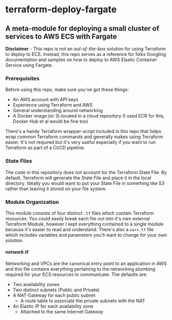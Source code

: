 # terraform-deploy-fargate

## A meta-module for deploying a small cluster of services to AWS ECS with Fargate

**Disclaimer** - This repo is not an _out-of-the-box_ solution for using Terraform to deploy to ECS. Instead, this repo serves as a reference for folks Googling documentation and samples on how to deploy to AWS Elastic Container Service using Fargate.

### Prerequisites

Before using this repo, make sure you've got these things:

* An AWS account with API keys
* Experience using Terraform and AWS
* General understanding around networking
* A Docker image (or 3) located in a cloud repository (I used ECR for this, Docker Hub et al would be fine too)

There's a handy Terraform wrapper-script included in this repo that helps wrap common Terraform commands and generally makes using Terraform easier. It's not required but it's very useful especially if you want to run Terraform as part of a CI/CD pipeline.

### State Files

The code in this repository does not account for the Terraform State File. By default, Terraform will generate the State File and place it in the local directory. Ideally you would want to put your State File in something like S3 rather than leaving it stored on your file system.

### Module Organization

This module consists of four distinct `.tf` files which contain Terraform resources. You could easily break each file out into it's own external Terraform Module, however I kept everything contained to a single module because it's easier to read and understand. There's also a `vars.tf` file which includes variables and parameters you'll want to change for your own solution.

#### network.tf

Networking and VPCs are the canonical entry point to an application in AWS and this file contains everything pertaining to the networking plumbing required for your ECS resources to communicate. The defaults are:

* Two availability zones
* Two distinct subnets (Public and Private)
* A NAT-Gateway for each public subnet
  * A route table to associate the private subnets with the NAT
* An Elastic IP for each availability zone
  * Attached to the same Internet Gateway
